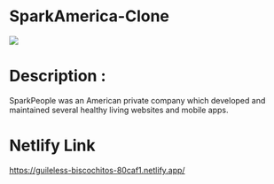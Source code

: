 # SparkAmerica-Clone

 <image src="https://i.ibb.co/1M7jS1Y/sparkpeople.png"></image>

# Description :
SparkPeople was an American private company which developed and maintained several healthy living websites and mobile apps. 


# Netlify Link
https://guileless-biscochitos-80caf1.netlify.app/
